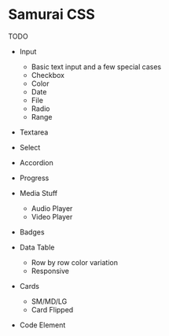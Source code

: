 # Samurai CSS

TODO

* Input
  * Basic text input and a few special cases
  * Checkbox
  * Color
  * Date
  * File
  * Radio
  * Range

* Textarea
* Select

* Accordion
* Progress

* Media Stuff
  * Audio Player
  * Video Player

* Badges

* Data Table
  * Row by row color variation
  * Responsive

* Cards
  * SM/MD/LG
  * Card Flipped

* Code Element
